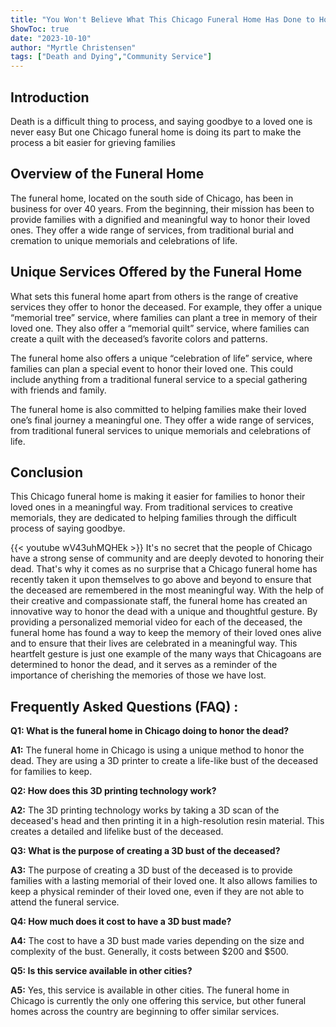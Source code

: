 ```yaml
---
title: "You Won't Believe What This Chicago Funeral Home Has Done to Honor the Dead!"
ShowToc: true 
date: "2023-10-10"
author: "Myrtle Christensen" 
tags: ["Death and Dying","Community Service"]
---
```

## Introduction

Death is a difficult thing to process, and saying goodbye to a loved one is never easy But one Chicago funeral home is doing its part to make the process a bit easier for grieving families 

## Overview of the Funeral Home

The funeral home, located on the south side of Chicago, has been in business for over 40 years. From the beginning, their mission has been to provide families with a dignified and meaningful way to honor their loved ones. They offer a wide range of services, from traditional burial and cremation to unique memorials and celebrations of life. 

## Unique Services Offered by the Funeral Home

What sets this funeral home apart from others is the range of creative services they offer to honor the deceased. For example, they offer a unique “memorial tree” service, where families can plant a tree in memory of their loved one. They also offer a “memorial quilt” service, where families can create a quilt with the deceased’s favorite colors and patterns. 

The funeral home also offers a unique “celebration of life” service, where families can plan a special event to honor their loved one. This could include anything from a traditional funeral service to a special gathering with friends and family.

The funeral home is also committed to helping families make their loved one’s final journey a meaningful one. They offer a wide range of services, from traditional funeral services to unique memorials and celebrations of life. 

## Conclusion

This Chicago funeral home is making it easier for families to honor their loved ones in a meaningful way. From traditional services to creative memorials, they are dedicated to helping families through the difficult process of saying goodbye.

{{< youtube wV43uhMQHEk >}} 
It's no secret that the people of Chicago have a strong sense of community and are deeply devoted to honoring their dead. That's why it comes as no surprise that a Chicago funeral home has recently taken it upon themselves to go above and beyond to ensure that the deceased are remembered in the most meaningful way. With the help of their creative and compassionate staff, the funeral home has created an innovative way to honor the dead with a unique and thoughtful gesture. By providing a personalized memorial video for each of the deceased, the funeral home has found a way to keep the memory of their loved ones alive and to ensure that their lives are celebrated in a meaningful way. This heartfelt gesture is just one example of the many ways that Chicagoans are determined to honor the dead, and it serves as a reminder of the importance of cherishing the memories of those we have lost.

## Frequently Asked Questions (FAQ) :
**Q1: What is the funeral home in Chicago doing to honor the dead?**

**A1:** The funeral home in Chicago is using a unique method to honor the dead. They are using a 3D printer to create a life-like bust of the deceased for families to keep.

**Q2: How does this 3D printing technology work?**

**A2:** The 3D printing technology works by taking a 3D scan of the deceased's head and then printing it in a high-resolution resin material. This creates a detailed and lifelike bust of the deceased.

**Q3: What is the purpose of creating a 3D bust of the deceased?**

**A3:** The purpose of creating a 3D bust of the deceased is to provide families with a lasting memorial of their loved one. It also allows families to keep a physical reminder of their loved one, even if they are not able to attend the funeral service.

**Q4: How much does it cost to have a 3D bust made?**

**A4:** The cost to have a 3D bust made varies depending on the size and complexity of the bust. Generally, it costs between $200 and $500.

**Q5: Is this service available in other cities?**

**A5:** Yes, this service is available in other cities. The funeral home in Chicago is currently the only one offering this service, but other funeral homes across the country are beginning to offer similar services.



